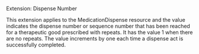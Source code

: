Extension: Dispense Number

This extension applies to the MedicationDispense resource and the value indicates the dispense number or sequence number that has been reached for a therapeutic good prescribed with repeats. It has the value 1 when there are no repeats. The value increments by one each time a dispense act is successfully completed. 